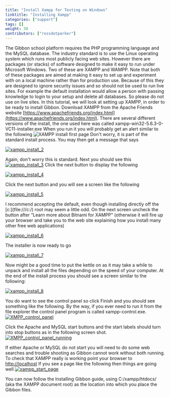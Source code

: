 ```yaml
---
title: "Install Xampp for Testing on Windows"
linktitle: "Installing Xampp"
categories: ["support"]
tags: []
weight: 30
contributors: ["rossdotparker"]
---
```


The Gibbon school platform requires the PHP programming language and the MySQL database. The industry standard is to use the Linux operating system which runs most publicly facing web sites. However there are packages (or stacks) of software designed to make it easy to run under Microsoft Windows. Two of these are XAMPP and WAMPP. Note that both of these packages are aimed at making it easy to set up and experiment with on a local machine rather than for production use. Because of this they are designed to ignore security issues and so should not be used to run live sites. For example the default installation would allow a person with passing knowledge to login to your setup and delete all databases. So please do not use on live sites. In this tutorial, we will look at setting up XAMPP, in order to be ready to install Gibbon. Download XAMPP from the Apache Friends website [https://www.apachefriends.org/index.html](https://www.apachefriends.org/index.html). There are several different versions of the install, the one used here was called xampp-win32-5.6.3-0-VC11-installer.exe When you run it you will probably get an alert similar to the following ![XAMPP install first page](/wp/2015/03/xampp_install_1.png) Don't worry, it is part of the standard install process. You may then get a message that says

[![xampp_install_2](/wp/2015/03/xampp_install_2.png)](/wp/2015/03/xampp_install_2.png)

Again, don't worry this is standard. Next you should see this [![xampp_install_3](/wp/2015/03/xampp_install_3.png)](/wp/2015/03/xampp_install_3.png)   Click the next button to display the following

[![xampp_install_4](/wp/2015/03/xampp_install_4.png)](/wp/2015/03/xampp_install_4.png)

  Click the next button and you will see a screen like the following

[![xampp_install_5](/wp/2015/03/xampp_install_5.png)](/wp/2015/03/xampp_install_5.png)

I recommend accepting the default, even though installing directly off the [c:\](file:///c:/) root may seem a little odd. On the next screen uncheck the button after “Learn more about Bitnami for XAMPP” (otherwise it will fire up your browser and take you to the web site explaining how you install many other free web applications)

[![xampp_install_6](/wp/2015/03/xampp_install_6.png)](/wp/2015/03/xampp_install_6.png)

The installer is now ready to go

[![xampp_install_7](/wp/2015/03/xampp_install_7.png)](/wp/2015/03/xampp_install_7.png)

Now might be a good time to put the kettle on as it may take a while to unpack and install all the files depending on the speed of your computer. At the end of the install process you should see a screen similar to the following:

[![xampp_install_8](/wp/2015/03/xampp_install_8.png)](/wp/2015/03/xampp_install_8.png)

You do want to see the control panel so click Finish and you should see something like the following. By the way, if you ever need to run it from the file explorer the control panel program is called xampp-control.exe. [![XMPP_control_panel](/wp/2015/03/XMPP_control_panel.png)](/wp/2015/03/XMPP_control_panel.png)

Click the Apache and MySQL start buttons and the start labels should turn into stop buttons as in the following screen shot. [![XMPP_control_panel_running](/wp/2015/03/XMPP_control_panel_running.png)](/wp/2015/03/XMPP_control_panel_running.png)

If either Apache or MySQL do not start you will need to do some web searches and trouble shooting as Gibbon cannot work without both running. To check that XAMPP really is working point your browser to [http://localhost](http://localhost/) If you see a page like the following then things are going well [![xampp_start_page](/wp/2015/03/xampp_start_page.png)](/wp/2015/03/xampp_start_page.png)

You can now follow the Installing Gibbon guide, using <span id="yui_3_17_2_4_1431926974574_1055" class="ya-q-full-text">C:/xampp/htdocs/ (aka the XAMPP document root)</span> as the location into which you place the Gibbon files.
